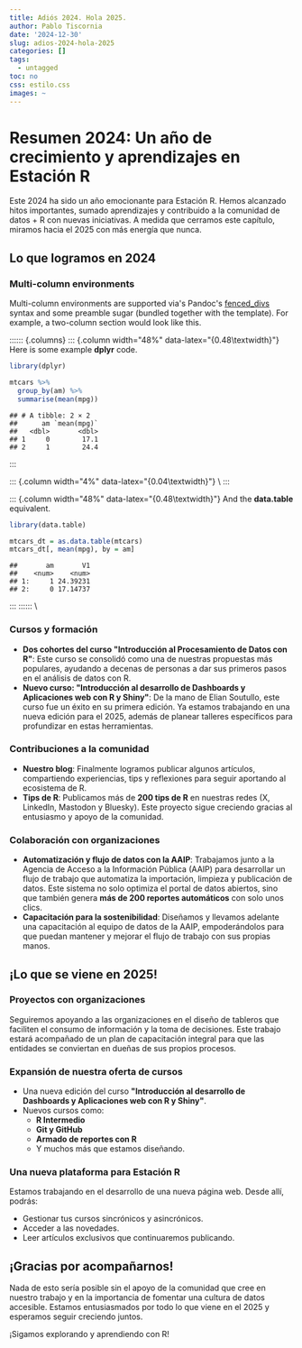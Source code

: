 ```yaml
---
title: Adiós 2024. Hola 2025.
author: Pablo Tiscornia
date: '2024-12-30'
slug: adios-2024-hola-2025
categories: []
tags:
  - untagged
toc: no
css: estilo.css
images: ~
---
```


# Resumen 2024: Un año de crecimiento y aprendizajes en Estación R

Este 2024 ha sido un año emocionante para Estación R. Hemos alcanzado hitos importantes, sumado aprendizajes y contribuido a la comunidad de datos + R con nuevas iniciativas. A medida que cerramos este capítulo, miramos hacia el 2025 con más energía que nunca.

## Lo que logramos en 2024


### Multi-column environments

Multi-column environments are supported via's Pandoc's [fenced_divs](https://pandoc.org/MANUAL.html#extension-fenced_divs) syntax and some preamble sugar (bundled together with the template). For example, a two-column section would look like this.

:::::: {.columns}
::: {.column width="48%" data-latex="{0.48\textwidth}"}
Here is some example **dplyr** code.


``` r
library(dplyr)

mtcars %>% 
  group_by(am) %>% 
  summarise(mean(mpg))    
```

```
## # A tibble: 2 × 2
##      am `mean(mpg)`
##   <dbl>       <dbl>
## 1     0        17.1
## 2     1        24.4
```
:::

::: {.column width="4%" data-latex="{0.04\textwidth}"}
\ <!-- an empty Div (with a white space), serving as a column separator -->
:::

::: {.column width="48%" data-latex="{0.48\textwidth}"}
And the **data.table** equivalent.


``` r
library(data.table)

mtcars_dt = as.data.table(mtcars)
mtcars_dt[, mean(mpg), by = am]   
```

```
##       am       V1
##    <num>    <num>
## 1:     1 24.39231
## 2:     0 17.14737
```
:::
::::::
\ <!-- an empty Div again to give some extra space before the next block -->

### **Cursos y formación**
- **Dos cohortes del curso "Introducción al Procesamiento de Datos con R"**: Este curso se consolidó como una de nuestras propuestas más populares, ayudando a decenas de personas a dar sus primeros pasos en el análisis de datos con R.
- **Nuevo curso: "Introducción al desarrollo de Dashboards y Aplicaciones web con R y Shiny"**: De la mano de Elian Soutullo, este curso fue un éxito en su primera edición. Ya estamos trabajando en una nueva edición para el 2025, además de planear talleres específicos para profundizar en estas herramientas.

### **Contribuciones a la comunidad**
- **Nuestro blog**: Finalmente logramos publicar algunos artículos, compartiendo experiencias, tips y reflexiones para seguir aportando al ecosistema de R.
- **Tips de R**: Publicamos más de **200 tips de R** en nuestras redes (X, LinkedIn, Mastodon y Bluesky). Este proyecto sigue creciendo gracias al entusiasmo y apoyo de la comunidad.

### **Colaboración con organizaciones**
- **Automatización y flujo de datos con la AAIP**: Trabajamos junto a la Agencia de Acceso a la Información Pública (AAIP) para desarrollar un flujo de trabajo que automatiza la importación, limpieza y publicación de datos. Este sistema no solo optimiza el portal de datos abiertos, sino que también genera **más de 200 reportes automáticos** con solo unos clics.
- **Capacitación para la sostenibilidad**: Diseñamos y llevamos adelante una capacitación al equipo de datos de la AAIP, empoderándolos para que puedan mantener y mejorar el flujo de trabajo con sus propias manos.

## ¡Lo que se viene en 2025!

### **Proyectos con organizaciones**
Seguiremos apoyando a las organizaciones en el diseño de tableros que faciliten el consumo de información y la toma de decisiones. Este trabajo estará acompañado de un plan de capacitación integral para que las entidades se conviertan en dueñas de sus propios procesos.

### **Expansión de nuestra oferta de cursos**
- Una nueva edición del curso **"Introducción al desarrollo de Dashboards y Aplicaciones web con R y Shiny"**.
- Nuevos cursos como:
  - **R Intermedio**
  - **Git y GitHub**
  - **Armado de reportes con R**
  - Y muchos más que estamos diseñando.

### **Una nueva plataforma para Estación R**
Estamos trabajando en el desarrollo de una nueva página web. Desde allí, podrás:
- Gestionar tus cursos sincrónicos y asincrónicos.
- Acceder a las novedades.
- Leer artículos exclusivos que continuaremos publicando.

## ¡Gracias por acompañarnos!
Nada de esto sería posible sin el apoyo de la comunidad que cree en nuestro trabajo y en la importancia de fomentar una cultura de datos accesible. Estamos entusiasmados por todo lo que viene en el 2025 y esperamos seguir creciendo juntos.

¡Sigamos explorando y aprendiendo con R!


